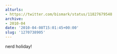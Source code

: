 ```yaml
---
alturls:
- https://twitter.com/bismark/status/11827679548
archive:
- 2010-04
date: '2010-04-08T15:01:45+00:00'
slug: '1270738905'
---
```


nerd holiday!

